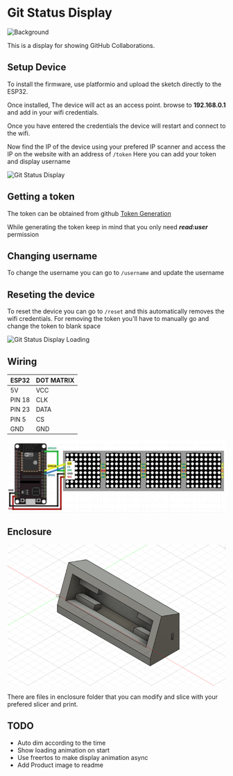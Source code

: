 # Git Status Display

![Background](Images/background.png)

This is a display for showing GitHub Collaborations.

## Setup Device

To install the firmware, use platformio and upload the sketch directly to the ESP32.

Once installed, The device will act as an access point.
browse to **192.168.0.1** and add in your wifi credentials.

Once you have entered the credentials the device will restart and connect to the wifi.

Now find the IP of the device using your prefered IP scanner and access the IP on the website with an address of `/token`
Here you can add your token and display username

![Git Status Display](Images/angled.png)

## Getting a token

The token can be obtained from github
[Token Generation](https://github.com/settings/tokens)

While generating the token keep in mind that you only need ***read:user*** permission

## Changing username

To change the username you can go to `/username` and update the username

## Reseting the device

To reset the device you can go to `/reset` and this automatically removes the wifi credentials.
For removing the token you'll have to manually go and change the token to blank space

![Git Status Display Loading](Images/zoomed.png)
## Wiring

|ESP32 |DOT MATRIX|
|------|----------|
|5V    |VCC       |
|PIN 18|CLK       |
|PIN 23|DATA      |
|PIN 5 |CS        |
|GND   |GND       |

![Wiring Diagram](Images/wiring_diagram.jpeg)

## Enclosure

![Enclosure](Images/enclosure.png)

There are files in enclosure folder that you can modify and slice with your prefered slicer and print.

## TODO

- Auto dim according to the time
- Show loading animation on start 
- Use freertos to make display animation async
- Add Product image to readme